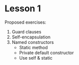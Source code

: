# Lesson 1

Proposed exercises:

1) Guard clauses
2) Self-encapsulation
3) Named constructors
    * Static method
    * Private default constructor
    * Use self & static

